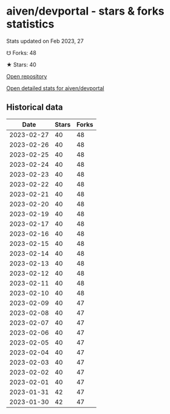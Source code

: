 # aiven/devportal - stars & forks statistics

Stats updated on Feb 2023, 27

☋ Forks: 48

★ Stars: 40

[Open repository](https://github.com/aiven/devportal)

[Open detailed stats for aiven/devportal](https://reviewgithub.com/rep/aiven/devportal)

## Historical data
| Date | Stars | Forks |
|------|-------|-------|
| 2023-02-27 | 40 | 48 | 
| 2023-02-26 | 40 | 48 | 
| 2023-02-25 | 40 | 48 | 
| 2023-02-24 | 40 | 48 | 
| 2023-02-23 | 40 | 48 | 
| 2023-02-22 | 40 | 48 | 
| 2023-02-21 | 40 | 48 | 
| 2023-02-20 | 40 | 48 | 
| 2023-02-19 | 40 | 48 | 
| 2023-02-17 | 40 | 48 | 
| 2023-02-16 | 40 | 48 | 
| 2023-02-15 | 40 | 48 | 
| 2023-02-14 | 40 | 48 | 
| 2023-02-13 | 40 | 48 | 
| 2023-02-12 | 40 | 48 | 
| 2023-02-11 | 40 | 48 | 
| 2023-02-10 | 40 | 48 | 
| 2023-02-09 | 40 | 47 | 
| 2023-02-08 | 40 | 47 | 
| 2023-02-07 | 40 | 47 | 
| 2023-02-06 | 40 | 47 | 
| 2023-02-05 | 40 | 47 | 
| 2023-02-04 | 40 | 47 | 
| 2023-02-03 | 40 | 47 | 
| 2023-02-02 | 40 | 47 | 
| 2023-02-01 | 40 | 47 | 
| 2023-01-31 | 42 | 47 | 
| 2023-01-30 | 42 | 47 | 

